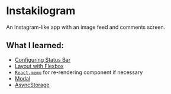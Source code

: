 # Instakilogram

An Instagram-like app with an image feed and comments screen.

## What I learned:

- [Configuring Status Bar](https://docs.expo.io/versions/latest/guides/configuring-statusbar/)
- [Layout with Flexbox](https://facebook.github.io/react-native/docs/flexbox)
- [`React.memo`](https://reactjs.org/docs/react-api.html#reactmemo) for re-rendering component if necessary
- [Modal](https://facebook.github.io/react-native/docs/modal)
- [AsyncStorage](https://facebook.github.io/react-native/docs/asyncstorage)